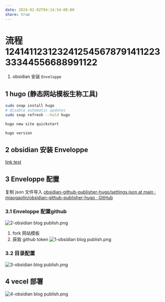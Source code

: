 ```yaml
---
date: 2024-02-02T04:14:54-08:00
share: true
---
```



# 流程 124141123123241254567879141122333344556688991122
1. obsidian 安装  `Enveloppe`

## 1 hugo (静态网站模板生称工具)
```sh
sudo snap install hugo
# disable automatic updates
sudo snap refresh --hold hugo

hugo new site quickstart 

hugo version

```
## 2 obsidian 安装  Enveloppe

[link test](link%20test.md)

## 3 Enveloppe 配置
复制 json 文件导入
[obsidian-github-publisher-hugo/settings.json at main · miaogaolin/obsidian-github-publisher-hugo · GitHub](https://github.com/miaogaolin/obsidian-github-publisher-hugo/blob/main/settings.json)
### 3.1 Enveloppe 配置github
![2-obsidian blog publish.png](/images/2-obsidian%20blog%20publish.png)

1. fork 网站模板
2. 获取 github token
![1-obsidian blog publish.png](/images/1-obsidian%20blog%20publish.png)

### 3.2 目录配置 
![3-obsidian blog publish.png](/images/3-obsidian%20blog%20publish.png)

## 4 vecel 部署
![4-obsidian blog publish.png](/images/4-obsidian%20blog%20publish.png)


